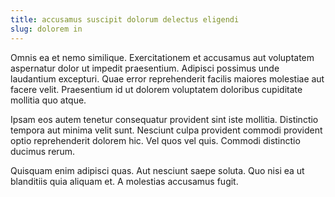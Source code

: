 ```yaml
---
title: accusamus suscipit dolorum delectus eligendi
slug: dolorem in
---
```


Omnis ea et nemo similique. Exercitationem et accusamus aut voluptatem aspernatur dolor ut impedit praesentium. Adipisci possimus unde laudantium excepturi. Quae error reprehenderit facilis maiores molestiae aut facere velit. Praesentium id ut dolorem voluptatem doloribus cupiditate mollitia quo atque.

Ipsam eos autem tenetur consequatur provident sint iste mollitia. Distinctio tempora aut minima velit sunt. Nesciunt culpa provident commodi provident optio reprehenderit dolorem hic. Vel quos vel quis. Commodi distinctio ducimus rerum.

Quisquam enim adipisci quas. Aut nesciunt saepe soluta. Quo nisi ea ut blanditiis quia aliquam et. A molestias accusamus fugit.
